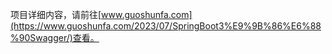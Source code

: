 项目详细内容，请前往[www.guoshunfa.com](https://www.guoshunfa.com/2023/07/SpringBoot3%E9%9B%86%E6%88%90Swagger/)查看。